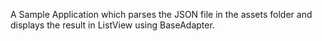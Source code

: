 A Sample Application which parses the JSON file in the assets folder and displays the result in ListView using BaseAdapter.